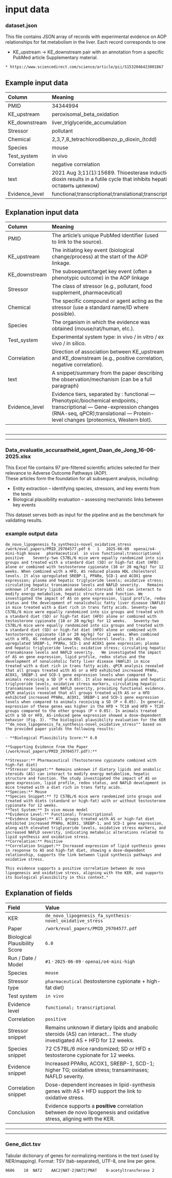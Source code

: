 input data
================

### dataset.json

This file contains  JSON array of records with experimental evidence on AOP relationships for fat metabolism in the liver. Each record corresponds to one 
- KE_upstream → KE_downstream 
pair with an annotation from a specific PubMed article  Supplementary material.



``` csv
* https://www.sciencedirect.com/science/article/pii/S1532046423001867
```

## Example input data

| Column | Meaning |
|:---|:---|
| PMID | 34344994 |
| KE_upstream | peroxisomal_beta_oxidation |
| KE_downstream | liver_triglyceride_accumulation |
| Stressor | pollutant |
| Chemical | 2,3,7,8_tetrachlorodibenzo_p_dioxin\_(tcdd) |
| Species | mouse |
| Test_system | in vivo |
| Correlation | negative correlation |
| text | 2021 Aug 3;11(1):15689. Thioesterase induction by 2,3,7,8-tetrachlorodibenzo-p-dioxin results in a futile cycle that inhibits hepatic β-oxidation. … (полный текст можно оставить целиком) |
| Evidence_level | functional;transcriptional;translational;transcriptional;translational;functional;translational |

## Explanation input data

| Column | Meaning |
|:---|:---|
| PMID | The article’s unique PubMed identifier (used to link to the source). |
| KE_upstream | The initiating key event (biological change/process) at the start of the AOP linkage. |
| KE_downstream | The subsequent/target key event (often a phenotypic outcome) in the AOP linkage |
| Stressor | The class of stressor (e.g., pollutant, food supplement, pharmaceutical) |
| Chemical | The specific compound or agent acting as the stressor (use a standard name/ID where possible). |
| Species | The organism in which the evidence was obtained (mouse/rat/human, etc.). |
| Test_system | Experimental system type: in vivo / in vitro / ex vivo / in silico. |
| Correlation | Direction of association between KE_upstream and KE_downstream (e.g., positive correlation, negative correlation). |
| text | A snippet/summary from the paper describing the observation/mechanism (can be a full paragraph) |
| Evidence_level | Evidence tiers, separated by : functional — Phenotypic/biochemical endpoints.; transcriptional — Gene-expression changes (RNA-seq, qPCR);translational — Protein-level changes (proteomics, Western blot).|

``` csv

```

---
---

### Data_evaluatie_accuraatheid_agent_Daan_de_Jong_16-06-2025.xlsx

This Excel file contains 97 pre-filtered scientific articles selected for their relevance to Adverse Outcome Pathways (AOP).  
These articles form the foundation for all subsequent analysis, including:

- Entity extraction – identifying species, stressors, and key events from the texts  
- Biological plausibility evaluation – assessing mechanistic links between key events  

This dataset serves both as input for the pipeline and as the benchmark for validating results.


### example output data

``` csv
de_novo_lipogenesis_fa_synthesis-novel_oxidative_stress /work/eval_papers/PMID_29704577.pdf 6   1   2025-06-09  openai/o4-mini-high mouse   pharmaceutical  in vivo functional;transcriptional  positive    Seventy-two C57BL/6 mice were equally randomized into six groups and treated with a standard diet (SD) or high-fat diet (HFD) alone or combined with testosterone cypionate (10 or 20 mg/kg) for 12 weeks. When combined with a HFD, AS reduced plasma HDL cholesterol levels. It also upregulated SREBP-1, PPARα, SCD-1 and ACOX1 gene expression; plasma and hepatic triglyceride levels; oxidative stress; circulating hepatic transaminase levels and NAFLD severity.   Remains unknown if dietary lipids and anabolic steroids (AS) can interact to modify energy metabolism, hepatic structure and function. We investigated the impact of AS on gene expression, lipid profile, redox status and the development of nonalcoholic fatty liver disease (NAFLD) in mice treated with a diet rich in trans fatty acids. Seventy-two C57BL/6 mice were equally randomized into six groups and treated with a standard diet (SD) or high-fat diet (HFD) alone or combined with testosterone cypionate (10 or 20 mg/kg) for 12 weeks.   Seventy-two C57BL/6 mice were equally randomized into six groups and treated with a standard diet (SD) or high-fat diet (HFD) alone or combined with testosterone cypionate (10 or 20 mg/kg) for 12 weeks. When combined with a HFD, AS reduced plasma HDL cholesterol levels. It also upregulated SREBP-1, PPARα, SCD-1 and ACOX1 gene expression; plasma and hepatic triglyceride levels; oxidative stress; circulating hepatic transaminase levels and NAFLD severity.   We investigated the impact of AS on gene expression, lipid profile, redox status and the development of nonalcoholic fatty liver disease (NAFLD) in mice treated with a diet rich in trans fatty acids. qPCR analysis revealed that all groups treated with AS or a HFD exhibited increased PPARα, ACOX1, SREBP-1 and SCD-1 gene expression levels when compared to animals receiving a SD (P < 0.05). It also measured plasma and hepatic triglyceride levels, oxidative stress markers, circulating hepatic transaminase levels and NAFLD severity, providing functional evidence.    qPCR analysis revealed that all groups treated with AS or a HFD exhibited increased PPARα, ACOX1, SREBP-1 and SCD-1 gene expression levels when compared to animals receiving a SD (P < 0.05). In general, expression of these genes was higher in the HFD + TC10 and HFD + TC20 groups compared to the other groups (P < 0.05). In animals treated with a SD or HFD, AS-induced gene expression showed a dose-dependent behavior (Fig. 3). "The biological plausibility evaluation for the KER ""de_novo_lipogenesis_fa_synthesis-novel_oxidative_stress"" based on the provided paper yields the following results:

- **Biological Plausibility Score:** 6.0

**Supporting Evidence from the Paper (/work/eval_papers/PMID_29704577.pdf):**

**Stressor:** Pharmaceutical (Testosterone cypionate combined with high-fat diet)  
**Stressor Snippet:** Remains unknown if dietary lipids and anabolic steroids (AS) can interact to modify energy metabolism, hepatic structure and function. The study investigated the impact of AS on gene expression, lipid profile, redox status, and NAFLD development in mice treated with a diet rich in trans fatty acids.  
**Species:** Mouse  
**Species Snippet:** 72 C57BL/6 mice were randomized into groups and treated with diets (standard or high-fat) with or without testosterone cypionate for 12 weeks.  
**Test System:** In vivo mouse model  
**Evidence Level:** Functional; Transcriptional  
**Evidence Snippet:** All groups treated with AS or high-fat diet exhibited increased PPARα, ACOX1, SREBP-1, and SCD-1 gene expression, along with elevated triglyceride levels, oxidative stress markers, and increased NAFLD severity, indicating metabolic alterations related to lipid synthesis and oxidative stress.  
**Correlation:** Positive  
**Correlation Snippet:** Increased expression of lipid synthesis genes in response to AS and high-fat diet, showing a dose-dependent relationship, supports the link between lipid synthesis pathways and oxidative stress.

This evidence supports a positive correlation between de novo lipogenesis and oxidative stress, aligning with the KER, and supports its biological plausibility in this context."

```

## Explanation of fields

| Field | Value |
|:---|:---|
| KER | `de_novo_lipogenesis_fa_synthesis-novel_oxidative_stress` |
| Paper | `/work/eval_papers/PMID_29704577.pdf` |
| Biological Plausibility Score | `6.0` |
| Run / Date / Model | `#1` · `2025-06-09` · `openai/o4-mini-high` |
| Species | `mouse` |
| Stressor type | `pharmaceutical` (testosterone cypionate + high-fat diet) |
| Test system | `in vivo` |
| Evidence level | `functional; transcriptional` |
| Correlation | `positive` |
| Stressor snippet | Remains unknown if dietary lipids and anabolic steroids (AS) can interact… The study investigated AS + HFD for 12 weeks. |
| Species snippet | 72 C57BL/6 mice randomized; SD or HFD ± testosterone cypionate for 12 weeks. |
| Evidence snippet | Increased PPARα, ACOX1, SREBP-1, SCD-1; higher TG; oxidative stress; transaminases; NAFLD severity. |
| Correlation snippet | Dose-dependent increases in lipid-synthesis genes with AS + HFD support the link to oxidative stress. |
| Conclusion | Evidence supports a **positive** correlation between de novo lipogenesis and oxidative stress, aligning with the KER. |


---
---


### Gene_dict.tsv



Tabular dictionary of genes for normalizing mentions in the text (used by NER/mapping). Format: TSV (tab-separated), UTF-8, one line per gene.


``` csv
9606	10	NAT2	AAC2|NAT-2|NAT2|PNAT	N-acetyltransferase 2
```


